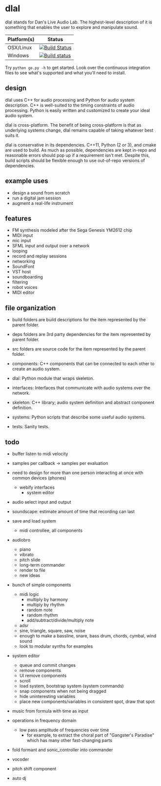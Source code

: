 dlal
====
dlal stands for Dan's Live Audio Lab.
The highest-level description of it is something that enables the user to explore and manipulate sound.

| Platform(s) | Status |
| --- | --- |
| OSX/Linux | [![Build Status](https://travis-ci.org/dansgithubuser/dlal.svg?branch=master)](https://travis-ci.org/dansgithubuser/dlal) |
| Windows | [![Build status](https://ci.appveyor.com/api/projects/status/tvni128gp6o02890/branch/master?svg=true)](https://ci.appveyor.com/project/dansgithubuser/dlal/branch/master) |

Try `python go.py -h` to get started.
Look over the continuous integration files to see what's supported and what you'll need to install.

design
------
dlal uses C++ for audio processing and Python for audio system description.
C++ is well-suited to the timing constraints of audio processing.
Python is easily written and customized to create your ideal audio system.

dlal is cross-platform.
The benefit of being cross-platform is that as underlying systems change,
dlal remains capable of taking whatever best suits it.

dlal is conservative in its dependencies.
C++11, Python (2 or 3), and cmake are used to build.
As much as possible, dependencies are kept in-repo and reasonable errors should pop up if a requirement isn't met.
Despite this, build scripts should be flexible enough to use out-of-repo versions of dependencies.

example uses
------------
- design a sound from scratch
- run a digital jam session
- augment a real-life instrument

features
--------
- FM synthesis modeled after the Sega Genesis YM2612 chip
- MIDI input
- mic input
- SFML input and output over a network
- looping
- record and replay sessions
- networking
- SoundFont
- VST host
- soundboarding
- filtering
- robot voices
- MIDI editor

file organization
-----------------
- build folders are build descriptions for the item represented by the parent folder.
- deps folders are 3rd party dependencies for the item represented by parent folder.
- src folders are source code for the item represented by the parent folder.

- components: C++ components that can be connected to each other to create an audio system.
- dlal: Python module that wraps skeleton.
- interfaces: Interfaces that communicate with audio systems over the network.
- skeleton: C++ library; audio system definition and abstract component definition.
- systems: Python scripts that describe some useful audio systems.
- tests: Sanity tests.

todo
----
- buffer listen to midi velocity
- samples per callback -> samples per evaluation

- need to design for more than one person interacting at once with common devices (phones)
	- webify interfaces
		- system editor

- audio select input and output
- soundscape: estimate amount of time that recording can last

- save and load system
	- midi controllee, all components

- audiobro
	- piano
	- vibrato
	- pitch slide
	- long-term commander
	- render to file
	- new ideas

- bunch of simple components
	- midi logic
		- multiply by harmony
		- multiply by rhythm
		- random note
		- random rhythm
		- add/subtract/divide/multiply note
	- adsr
	- sine, triangle, square, saw, noise
	- enough to make a bassline, snare, bass drum, chords, cymbal, wind sound
	- look to modular synths for examples
- system editor
	- queue and commit changes
	- remove components
	- UI remove components
	- scroll
	- load system, bootstrap system (system commands)
	- snap components when not being dragged
	- hide uninteresting variables
	- place new components/variables in consistent spot, draw that spot

- music from formula with time as input

- operations in frequency domain
	- low pass amplitude of frequencies over time
		- for example, to extract the choral part of "Gangster's Paradise" which has many other fast-changing parts

- fold formant and sonic_controller into commander

- vocoder
- pitch shift component
- auto dj
